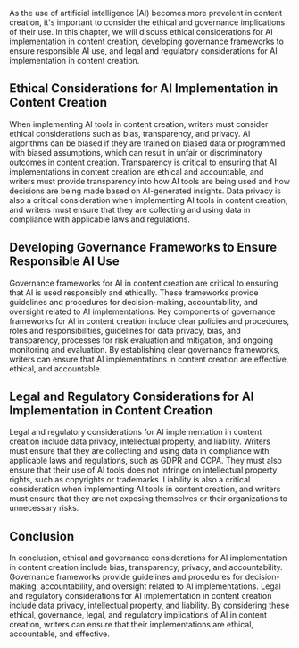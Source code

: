 
As the use of artificial intelligence (AI) becomes more prevalent in content creation, it's important to consider the ethical and governance implications of their use. In this chapter, we will discuss ethical considerations for AI implementation in content creation, developing governance frameworks to ensure responsible AI use, and legal and regulatory considerations for AI implementation in content creation.

Ethical Considerations for AI Implementation in Content Creation
----------------------------------------------------------------

When implementing AI tools in content creation, writers must consider ethical considerations such as bias, transparency, and privacy. AI algorithms can be biased if they are trained on biased data or programmed with biased assumptions, which can result in unfair or discriminatory outcomes in content creation. Transparency is critical to ensuring that AI implementations in content creation are ethical and accountable, and writers must provide transparency into how AI tools are being used and how decisions are being made based on AI-generated insights. Data privacy is also a critical consideration when implementing AI tools in content creation, and writers must ensure that they are collecting and using data in compliance with applicable laws and regulations.

Developing Governance Frameworks to Ensure Responsible AI Use
-------------------------------------------------------------

Governance frameworks for AI in content creation are critical to ensuring that AI is used responsibly and ethically. These frameworks provide guidelines and procedures for decision-making, accountability, and oversight related to AI implementations. Key components of governance frameworks for AI in content creation include clear policies and procedures, roles and responsibilities, guidelines for data privacy, bias, and transparency, processes for risk evaluation and mitigation, and ongoing monitoring and evaluation. By establishing clear governance frameworks, writers can ensure that AI implementations in content creation are effective, ethical, and accountable.

Legal and Regulatory Considerations for AI Implementation in Content Creation
-----------------------------------------------------------------------------

Legal and regulatory considerations for AI implementation in content creation include data privacy, intellectual property, and liability. Writers must ensure that they are collecting and using data in compliance with applicable laws and regulations, such as GDPR and CCPA. They must also ensure that their use of AI tools does not infringe on intellectual property rights, such as copyrights or trademarks. Liability is also a critical consideration when implementing AI tools in content creation, and writers must ensure that they are not exposing themselves or their organizations to unnecessary risks.

Conclusion
----------

In conclusion, ethical and governance considerations for AI implementation in content creation include bias, transparency, privacy, and accountability. Governance frameworks provide guidelines and procedures for decision-making, accountability, and oversight related to AI implementations. Legal and regulatory considerations for AI implementation in content creation include data privacy, intellectual property, and liability. By considering these ethical, governance, legal, and regulatory implications of AI in content creation, writers can ensure that their implementations are ethical, accountable, and effective.
